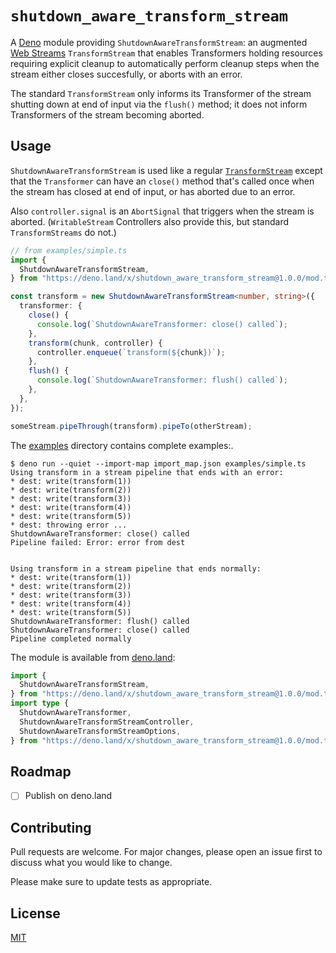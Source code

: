 # `shutdown_aware_transform_stream`

A [Deno] module providing `ShutdownAwareTransformStream`: an augmented
[Web Streams] `TransformStream` that enables Transformers holding resources
requiring explicit cleanup to automatically perform cleanup steps when the
stream either closes succesfully, or aborts with an error.

The standard `TransformStream` only informs its Transformer of the stream
shutting down at end of input via the `flush()` method; it does not inform
Transformers of the stream becoming aborted.

[Web Streams]: https://developer.mozilla.org/en-US/docs/Web/API/Streams_API
[Deno]: https://deno.land/

## Usage

`ShutdownAwareTransformStream` is used like a regular [`TransformStream`] except
that the `Transformer` can have an `close()` method that's called once when the
stream has closed at end of input, or has aborted due to an error.

Also `controller.signal` is an `AbortSignal` that triggers when the stream is
aborted. (`WritableStream` Controllers also provide this, but standard
`TransformStreams` do not.)

[`TransformStream`]: https://developer.mozilla.org/en-US/docs/Web/API/TransformStream

```ts
// from examples/simple.ts
import {
  ShutdownAwareTransformStream,
} from "https://deno.land/x/shutdown_aware_transform_stream@1.0.0/mod.ts";

const transform = new ShutdownAwareTransformStream<number, string>({
  transformer: {
    close() {
      console.log(`ShutdownAwareTransformer: close() called`);
    },
    transform(chunk, controller) {
      controller.enqueue(`transform(${chunk})`);
    },
    flush() {
      console.log(`ShutdownAwareTransformer: flush() called`);
    },
  },
});

someStream.pipeThrough(transform).pipeTo(otherStream);
```

The [examples](./examples) directory contains complete examples:.

```console
$ deno run --quiet --import-map import_map.json examples/simple.ts
Using transform in a stream pipeline that ends with an error:
* dest: write(transform(1))
* dest: write(transform(2))
* dest: write(transform(3))
* dest: write(transform(4))
* dest: write(transform(5))
* dest: throwing error ...
ShutdownAwareTransformer: close() called
Pipeline failed: Error: error from dest


Using transform in a stream pipeline that ends normally:
* dest: write(transform(1))
* dest: write(transform(2))
* dest: write(transform(3))
* dest: write(transform(4))
* dest: write(transform(5))
ShutdownAwareTransformer: flush() called
ShutdownAwareTransformer: close() called
Pipeline completed normally
```

The module is available from
[deno.land](https://deno.land/x/shutdown_aware_transform_stream):

```ts
import {
  ShutdownAwareTransformStream,
} from "https://deno.land/x/shutdown_aware_transform_stream@1.0.0/mod.ts";
import type {
  ShutdownAwareTransformer,
  ShutdownAwareTransformStreamController,
  ShutdownAwareTransformStreamOptions,
} from "https://deno.land/x/shutdown_aware_transform_stream@1.0.0/mod.ts";
```

## Roadmap

- [ ] Publish on deno.land

## Contributing

Pull requests are welcome. For major changes, please open an issue first to
discuss what you would like to change.

Please make sure to update tests as appropriate.

## License

[MIT](https://choosealicense.com/licenses/mit/)
